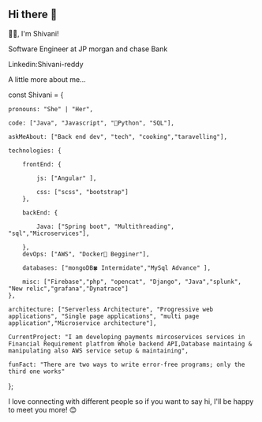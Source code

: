 ## Hi there 👋


🙏🏻, I'm Shivani! 


Software Engineer at JP morgan and chase Bank

Linkedin:Shivani-reddy 

A little more about me...

const Shivani = {

    pronouns: "She" | "Her",
    
    code: ["Java", "Javascript", "🐍Python", "SQL"],
    
    askMeAbout: ["Back end dev", "tech", "cooking","taravelling"],
    
    technologies: {
    
        frontEnd: {
        
            js: ["Angular" ],
            
            css: ["scss", "bootstrap"]
        },
        
        backEnd: {
        
            Java: ["Spring boot", "Multithreading", "sql","Microservices"],  
            
        },
        devOps: ["AWS", "Docker🐳 Begginer"],
        
        databases: ["mongoDB🍀 Intermidate","MySql Advance" ],
        
        misc: ["Firebase","php", "opencat", "Django", "Java","splunk", "New relic","grafana","Dynatrace"]
    },
    
    architecture: ["Serverless Architecture", "Progressive web applications", "Single page applications", "multi page application","Microservice architecture"],
    
    CurrentProject: "I am developing payments mircoservices services in Financial Requirement platfrom Whole backend API,Database maintaing & manipulating also AWS service setup & maintaining",
   
    funFact: "There are two ways to write error-free programs; only the third one works"
};


 I love connecting with different people so if you want to say hi, I'll be happy to meet you more! 😊
 

